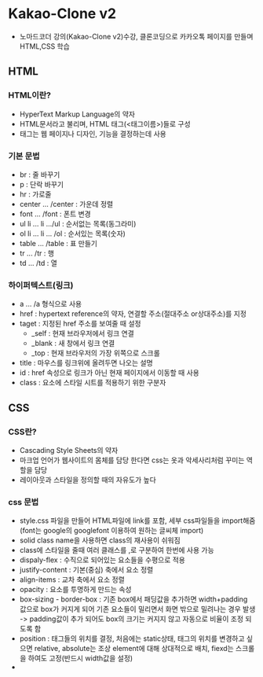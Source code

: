 # Kakao-Clone v2
- 노마드코더 강의(Kakao-Clone v2)수강, 클론코딩으로 카카오톡 페이지를 만들며 HTML,CSS 학습

## HTML

### HTML이란?
- HyperText Markup Language의 약자
- HTML문서라고 불리며, HTML 태그(<태그이름>)들로 구성
- 태그는 웹 페이지나 디자인, 기능을 결정하는데 사용

### 기본 문법
- br : 줄 바꾸기
- p : 단락 바꾸기
- hr : 가로줄
- center ... /center : 가운데 정렬
- font ... /font : 폰트 변경
- ul li ... li .../ul : 순서없는 목록(동그라미)
- ol li ... li ... /ol : 순서있는 목록(숫자)
- table ... /table : 표 만들기
- tr ... /tr : 행
- td ... /td : 열

### 하이퍼텍스트(링크)
- a ... /a 형식으로 사용
- href : hypertext reference의 약자, 연결할 주소(절대주소 or상대주소)를 지정
- taget : 지정된 href 주소를 보여줄 때 설정
    * _self : 현재 브라우저에서 링크 연결
    * _blank : 새 창에서 링크 연결
    * _top : 현재 브라우저의 가장 위쪽으로 스크롤
- title : 마우스를 링크위에 올려두면 나오는 설명
- id : href 속성으로 링크가 아닌 현재 페이지에서 이동할 때 사용
- class : 요소에 스타일 시트를 적용하기 위한 구분자


## CSS

### CSS란?
- Cascading Style Sheets의 약자
- 마크업 언어가 웹사이트의 몸체를 담당 한다면 css는 옷과 악세사리처럼 꾸미는 역할을 담당
- 레이아웃과 스타일을 정의할 때의 자유도가 높다

### css 문법
- style.css 파일을 만들어 HTML파일에 link를 포함, 세부 css파일들을 import해줌(font는 google의 googlefont 이용하여 원하는 글씨체 import)
- solid class name을 사용하면 class의 재사용이 쉬워짐
- class에 스타일을 줄때 여러 클래스를 ,로 구분하여 한번에 사용 가능
- dispaly-flex : 수직으로 되어있는 요소들을 수평으로 적용 
- justify-content : 기본(중심) 축에서 요소 정렬
- align-items : 교차 축에서 요소 정렬
- opacity : 요소를 투명하게 만드는 속성
- box-sizing - border-box : 기존 box에서 패딩값을 추가하면 width+padding 값으로 box가 커지게 되어 기존 요소들이 밀리면서 화면 밖으로 밀려나는 경우 발생 -> padding값이 추가 되어도 box의 크기는 커지지 않고 자동으로 비율이 조정 되도록 함
- position : 태그들의 위치를 결정, 처음에는 static상태, 태그의 위치를 변경하고 싶으면 relative, absolute는 조상 element에 대해 상대적으로 배치, fiexd는 스크롤을 하여도 고정(반드시 width값을 설정)
- 
